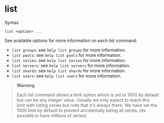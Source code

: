 list
====

Syntax

	list <option> ...

See available options for more information on each *list* command:

- `list groups`: see `help list groups` for more information.
- `list pools`: see `help list pools` for more information.
- `list series`: see `help list series` for more information.
- `list servers`: see `help list servers` for more information.
- `list shards`: see `help list shards` for more information.
- `list users`: see `help list users` for more information.


>**Warning**
> 
>Each list command allows a limit option which is set to 1000 by default but 
>can be any integer value. Usually we only expect to reach this limit with
>listing series but note that it's always there. We have set the 1000 limit by
>default to prevent accidentally listing all series. (its possible to have
>millions of series)
 